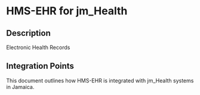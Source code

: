 # HMS-EHR for jm_Health

## Description

Electronic Health Records

## Integration Points

This document outlines how HMS-EHR is integrated with jm_Health systems in Jamaica.
